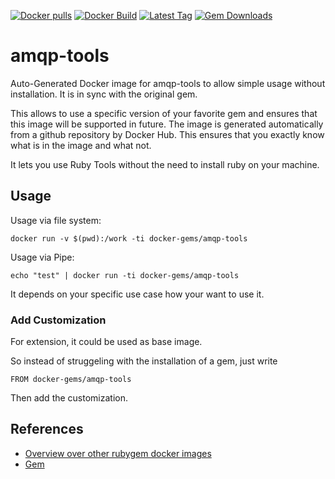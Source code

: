 [![Docker pulls](https://img.shields.io/docker/pulls/rubygem/amqp-tools.svg)](https://hub.docker.com/r/rubygem/amqp-tools/)
[![Docker Build](https://img.shields.io/docker/automated/rubygem/amqp-tools.svg)](https://hub.docker.com/r/rubygem/amqp-tools/)
[![Latest Tag](https://img.shields.io/github/tag/docker-rubygem/amqp-tools.svg)](https://hub.docker.com/r/rubygem/amqp-tools/)
[![Gem Downloads](https://img.shields.io/gem/dt/amqp-tools.svg)](https://rubygems.org/gems/amqp-tools/)
# amqp-tools

Auto-Generated Docker image for amqp-tools to allow simple usage without installation.
It is in sync with the original gem.

This allows to use a specific version of your favorite gem and ensures that this image will be supported in future.
The image is generated automatically from a github repository by Docker Hub.
This ensures that you exactly know what is in the image and what not.

It lets you use Ruby Tools without the need to install ruby on your machine.

## Usage

Usage via file system:

`docker run -v $(pwd):/work -ti docker-gems/amqp-tools`

Usage via Pipe:

`echo "test" | docker run -ti docker-gems/amqp-tools`

It depends on your specific use case how your want to use it.

### Add Customization

For extension, it could be used as base image.

So instead of struggeling with the installation of a gem, just write

`FROM docker-gems/amqp-tools`

Then add the customization.

## References

 - [Overview over other rubygem docker images](https://github.com/thinkbot/docker-rubygem)
 - [Gem](https://rubygems.org/gems/amqp-tools/)
